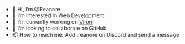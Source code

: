 - 👋 Hi, I’m @Reanore
- 👀 I’m interested in Web Development
- 🌱 I’m currently working on [Viron](https://github.com/Reanore/Viron)
- 💞️ I’m looking to collaborate on GitHub
- 📫 How to reach me: Add .reanore on Discord and send a message

<!---
Reanore/Reanore is a ✨ special ✨ repository because its `README.md` (this file) appears on your GitHub profile.
You can click the Preview link to take a look at your changes.
--->
